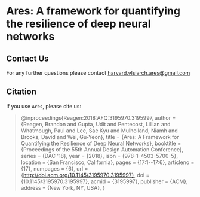 # Ares: A framework for quantifying the resilience of deep neural networks

## Contact Us
For any further questions please contact <harvard.vlsiarch.ares@gmail.com>

## Citation
If you use `Ares`, please cite us:

> @inproceedings{Reagen:2018:AFQ:3195970.3195997,
> author = {Reagen, Brandon and Gupta, Udit and Pentecost, Lillian and Whatmough, Paul and Lee, Sae Kyu and Mulholland, Niamh and Brooks, David and Wei, Gu-Yeon},
> title = {Ares: A Framework for Quantifying the Resilience of Deep Neural Networks},
> booktitle = {Proceedings of the 55th Annual Design Automation Conference},
> series = {DAC '18},
> year = {2018},
> isbn = {978-1-4503-5700-5},
> location = {San Francisco, California},
> pages = {17:1--17:6},
> articleno = {17},
> numpages = {6},
> url = {http://doi.acm.org/10.1145/3195970.3195997},
> doi = {10.1145/3195970.3195997},
> acmid = {3195997},
> publisher = {ACM},
> address = {New York, NY, USA},
> }


